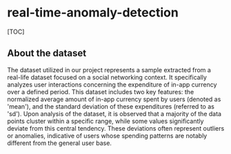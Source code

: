 # real-time-anomaly-detection

[TOC]

## About the dataset

The dataset utilized in our project represents a sample extracted from a real-life dataset focused on a social networking context. It specifically analyzes user interactions concerning the expenditure of in-app currency over a defined period. This dataset includes two key features: the normalized average amount of in-app currency spent by users (denoted as 'mean'), and the standard deviation of these expenditures (referred to as 'sd'). Upon analysis of the dataset, it is observed that a majority of the data points cluster within a specific range, while some values significantly deviate from this central tendency. These deviations often represent outliers or anomalies, indicative of users whose spending patterns are notably different from the general user base.
